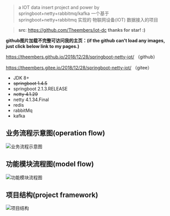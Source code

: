 > a IOT data insert project and power by springboot+netty+rabbitmq/kafka
> 一个基于 springboot+netty+rabbitmq 实现的 物联网设备(IOT) 数据接入的项目

> **src**: https://github.com/Theembers/iot-dc
> **thanks for star! :)**


**github图片加载不完整可访问我的主页：(if the github can't load any images, just click below link to my pages.)**

https://theembers.github.io/2018/12/28/springboot-netty-iot/ （github）

https://theembers.gitee.io/2018/12/28/springboot-netty-iot/ （gitee）


- JDK 8+
- ~~springboot 1.4.5~~
- springboot 2.1.3.RELEASE
- ~~netty 4.1.29~~
- netty 4.1.34.Final
- redis
- rabbitMq
- kafka


## 业务流程示意图(operation flow)

![业务流程示意图](https://image-1257148187.cos.ap-chengdu.myqcloud.com/picgo_img/20181227172837.png)

## 功能模块流程图(model flow)

![功能模块流程图](https://image-1257148187.cos.ap-chengdu.myqcloud.com/picgo_img/20181228110801.png)

## 项目结构(project framework)

![项目结构](https://image-1257148187.cos.ap-chengdu.myqcloud.com/picgo_img/20190109103922.png)
